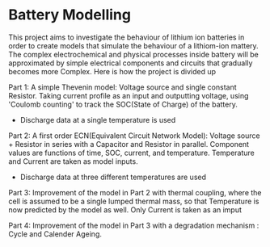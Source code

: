 ﻿# Battery Modelling
 
 This project aims to investigate the behaviour of lithium ion batteries in order to create models that simulate the behaviour of a lithiom-ion mattery. The complex electrochemical and physical processes inside battery will be approximated by simple electrical components and circuits that gradually becomes more Complex.
 Here is how the project is divided up
 
Part 1: A simple Thevenin model: Voltage source and single constant Resistor. Taking current profile as an input and outputting voltage, using 'Coulomb counting' to track the SOC(State of Charge) of the battery.
- Discharge data at a single temperature is used

Part 2: A first order ECN(Equivalent Circuit Network Model): Voltage source + Resistor in series with a Capacitor and Resistor in parallel. Component values are functions of time, SOC, current, and temperature. 
Temperature and Current are taken as model inputs. 
- Discharge data at three different temperatures are used


Part 3: Improvement of the model in Part 2 with thermal coupling, where the cell is assumed to be a single lumped thermal mass, so that Temperature is now predicted by the model as well.
Only Current is taken as an imput

Part 4: Improvement of the model in Part 3 with a degradation mechanism : Cycle and Calender Ageing.


